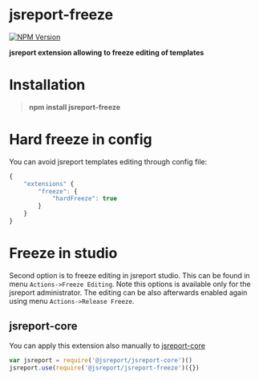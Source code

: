 # jsreport-freeze
[![NPM Version](http://img.shields.io/npm/v/jsreport-freeze.svg?style=flat-square)](https://npmjs.com/package/jsreport-freeze)

**jsreport extension allowing to freeze editing of templates**

# Installation
> **npm install jsreport-freeze**

# Hard freeze in config

You can avoid jsreport templates editing through config file:
```js
{
	"extensions" {
		"freeze": {
			"hardFreeze": true
		}
	}
}
```

# Freeze in studio
Second option is to freeze editing in jsreport studio. This can be found in menu `Actions->Freeze Editing`. Note this options is available only for the jsreport administrator. The editing can be also afterwards enabled again using menu `Actions->Release Freeze`.

## jsreport-core
You can apply this extension also manually to [jsreport-core](https://github.com/jsreport/jsreport-core)

```js
var jsreport = require('@jsreport/jsreport-core')()
jsreport.use(require('@jsreport/jsreport-freeze')({})
